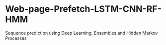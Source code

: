 # Web-page-Prefetch-LSTM-CNN-RF-HMM
Sequence prediction using Deep Learning, Ensembles and Hidden Markov Processes
